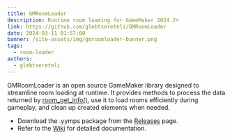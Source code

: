 ```yaml
---
title: GMRoomLoader
description: Runtime room loading for GameMaker 2024.2+
link: https://github.com/glebtsereteli/GMRoomLoader
date: 2024-03-11 01:57:00
banner: /site-assets/img/gmroomloader-banner.png
tags:
  - room-loader
authors:
  - glebtsereteli
---
```


GMRoomLoader is an open source GameMaker library designed to streamline room loading at runtime. It provides methods to process the data returned by [room_get_info()](https://manual.gamemaker.io/monthly/en/GameMaker_Language/GML_Reference/Asset_Management/Rooms/room_get_info.htm), use it to load rooms efficiently during gameplay, and clean up created elements when needed.

* Download the .yymps package from the [Releases](https://github.com/glebtsereteli/GMRoomLoader/releases) page.
* Refer to the [Wiki](https://github.com/glebtsereteli/GMRoomLoader/wiki) for detailed documentation.